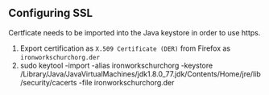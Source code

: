 ## Configuring SSL
Certficate needs to be imported into the Java keystore in order to use https. 

 1. Export certification as `X.509 Certificate (DER)` from Firefox as `ironworkschurchorg.der`
 1. sudo keytool -import -alias ironworkschurchorg -keystore /Library/Java/JavaVirtualMachines/jdk1.8.0_77.jdk/Contents/Home/jre/lib/security/cacerts -file ironworkschurchorg.der 

